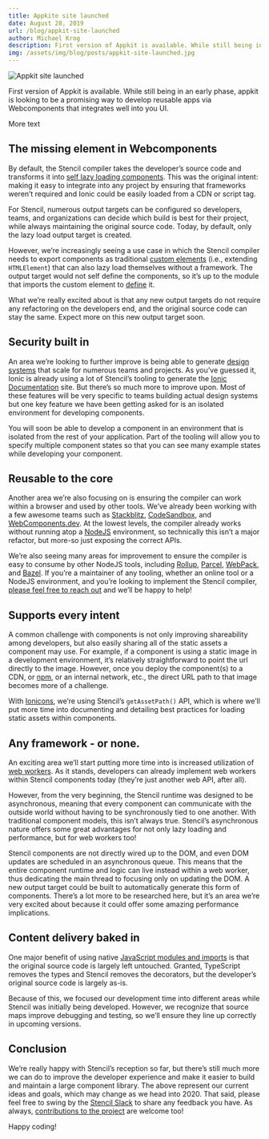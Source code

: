 ```yaml
---
title: Appkite site launched
date: August 28, 2019
url: /blog/appkit-site-launched
author: Michael Krog
description: First version of Appkit is available. While still being in an early phase, appkit is looking to be a promising way to develop reusable apps via Webcomponents that integrates well into you UI.
img: /assets/img/blog/posts/appkit-site-launched.jpg
---
```


![Appkit site launched](/assets/img/blog/posts/appkit-site-launched.jpg)

First version of Appkit is available. While still being in an early phase, appkit is looking to be a promising way to develop reusable apps via Webcomponents that integrates well into you UI.

More text


## The missing element in Webcomponents

By default, the Stencil compiler takes the developer’s source code and transforms it into <a href="/blog/how-lazy-loading-web-components-work" rel="noopener noreferrer" target="_blank">self lazy loading components</a>. This was the original intent: making it easy to integrate into any project by ensuring that frameworks weren’t required and Ionic could be easily loaded from a CDN or script tag.

For Stencil, numerous output targets can be configured so developers, teams, and organizations can decide which build is best for their project, while always maintaining the original source code. Today, by default, only the lazy load output target is created.

However, we’re increasingly seeing a use case in which the Stencil compiler needs to export components as traditional <a href="https://developer.mozilla.org/en-US/docs/Web/Web_Components/Using_custom_elements" rel="noopener noreferrer" target="_blank">custom elements</a> (i.e., extending `HTMLElement`) that can also lazy load themselves without a framework. The output target would not self define the components, so it’s up to the module that imports the custom element to <a href="https://developer.mozilla.org/en-US/docs/Web/API/CustomElementRegistry/define" rel="noopener noreferrer" target="_blank">define</a> it.

What we’re really excited about is that any new output targets do not require any refactoring on the developers end, and the original source code can stay the same. Expect more on this new output target soon.


## Security built in

An area we’re looking to further improve is being able to generate <a href="https://stenciljs.com/docs/stencil-for-design-systems" rel="noopener noreferrer" target="_blank">design systems</a> that scale for numerous teams and projects. As you’ve guessed it, Ionic is already using a lot of Stencil’s tooling to generate the <a href="https://ionicframework.com/docs/api/button" rel="noopener noreferrer" target="_blank">Ionic Documentation</a> site. But there’s so much more to improve upon. Most of these features will be very specific to teams building actual design systems but one key feature we have been getting asked for is an isolated environment for developing components.

You will soon be able to develop a component in an environment that is isolated from the rest of your application.  Part of the tooling will allow you to specify multiple component states so that you can see many example states while developing your component.


## Reusable to the core

Another area we’re also focusing on is ensuring the compiler can work within a browser and used by other tools. We’ve already been working with a few awesome teams such as <a href="https://stackblitz.com/" rel="noopener noreferrer" target="_blank">Stackblitz</a>, <a href="https://codesandbox.io/" rel="noopener noreferrer" target="_blank">CodeSandbox</a>, and <a href="" rel="noopener noreferrer" target="_blank"></a>[WebComponents.dev](https://webcomponents.dev/). At the lowest levels, the compiler already works without running atop a <a href="https://nodejs.org/" rel="noopener noreferrer" target="_blank">NodeJS</a> environment, so technically this isn’t a major refactor, but more-so just exposing the correct APIs.

We’re also seeing many areas for improvement to ensure the compiler is easy to consume by other NodeJS tools, including <a href="https://rollupjs.org/" rel="noopener noreferrer" target="_blank">Rollup</a>, <a href="https://parceljs.org/" rel="noopener noreferrer" target="_blank">Parcel</a>, <a href="https://webpack.js.org/" rel="noopener noreferrer" target="_blank">WebPack</a>, and <a href="https://bazel.build/" rel="noopener noreferrer" target="_blank">Bazel</a>. If you’re a maintainer of any tooling, whether an online tool or a NodeJS environment, and you’re looking to implement the Stencil compiler, <a href="https://stencil-worldwide.herokuapp.com/" rel="noopener noreferrer" target="_blank">please feel free to reach out</a> and we’ll be happy to help!


## Supports every intent

A common challenge with components is not only improving shareability among developers, but also easily sharing all of the static assets a component may use. For example, if a component is using a static image in a development environment, it’s relatively straightforward to point the url directly to the image. However, once you deploy the component(s) to a CDN, or <a href="https://www.npmjs.com/" rel="noopener noreferrer" target="_blank">npm</a>, or an internal network, etc., the direct URL path to that image becomes more of a challenge.

With <a href="https://ionicons.com/" rel="noopener noreferrer" target="_blank">Ionicons</a>, we’re using Stencil’s `getAssetPath()` API, which is where we’ll put more time into documenting and detailing best practices for loading static assets within components.


## Any framework - or none.

An exciting area we’ll start putting more time into is increased utilization of  <a href="https://developer.mozilla.org/en-US/docs/Web/API/Web_Workers_API/Using_web_workers" rel="noopener noreferrer" target="_blank">web workers</a>. As it stands, developers can already implement web workers within Stencil components today (they’re just another web API, after all).

However, from the very beginning, the Stencil runtime was designed to be asynchronous, meaning that every component can communicate with the outside world without having to be synchronously tied to one another. With traditional component models, this isn’t always true. Stencil’s asynchronous nature offers some great advantages for not only lazy loading and performance, but for web workers too!

Stencil components are not directly wired up to the DOM, and even DOM updates are scheduled in an asynchronous queue. This means that the entire component runtime and logic can live instead within a web worker, thus dedicating the main thread to focusing only on updating the DOM. A new output target could be built to automatically generate this form of components. There’s a lot more to be researched here, but it’s an area we’re very excited about because it could offer some amazing performance implications.


## Content delivery baked in

One major benefit of using native <a href="https://developer.mozilla.org/en-US/docs/Web/JavaScript/Reference/Statements/import" rel="noopener noreferrer" target="_blank">JavaScript modules and imports</a> is that the original source code is largely left untouched. Granted, TypeScript removes the types and Stencil removes the decorators, but the developer’s original source code is largely as-is.

Because of this, we focused our development time into different areas while Stencil was initially being developed. However, we recognize that source maps improve debugging and testing, so we’ll ensure they line up correctly in upcoming versions.



## Conclusion

We’re really happy with Stencil’s reception so far, but there’s still much more we can do to improve the developer experience and make it easier to build and maintain a large component library. The above represent our current ideas and goals, which may change as we head into 2020. That said, please feel free to swing by the <a href="https://stencil-worldwide.herokuapp.com/" rel="noopener noreferrer" target="_blank">Stencil Slack</a> to share any feedback you have. As always, <a href="https://github.com/ionic-team/stencil" rel="noopener noreferrer" target="_blank">contributions to the project</a> are welcome too!


Happy coding!
